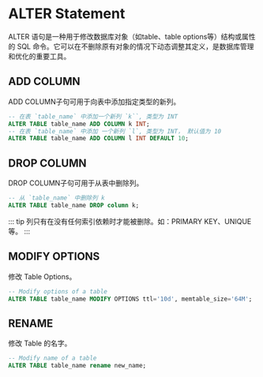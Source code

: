 # ALTER Statement

ALTER 语句是一种用于修改数据库对象（如table、table options等）结构或属性的 SQL 命令。它可以在不删除原有对象的情况下动态调整其定义，是数据库管理和优化的重要工具。

## ADD COLUMN

ADD COLUMN子句可用于向表中添加指定类型的新列。

```SQL
-- 在表 `table_name` 中添加一个新列 `k``, 类型为 INT 
ALTER TABLE table_name ADD COLUMN k INT;
-- 在表 `table_name` 中添加 一个新列 `l`, 类型为 INT， 默认值为 10
ALTER TABLE table_name ADD COLUMN l INT DEFAULT 10;
```

## DROP COLUMN

DROP COLUMN子句可用于从表中删除列。

```SQL
-- 从 `table_name` 中删除列 k 
ALTER TABLE table_name DROP column k;
```

::: tip
列只有在没有任何索引依赖时才能被删除。如：PRIMARY KEY、UNIQUE等。
:::

## MODIFY OPTIONS

修改 Table Options。

```SQL
-- Modify options of a table
ALTER TABLE table_name MODIFY OPTIONS ttl='10d', memtable_size='64M';
```

## RENAME

修改 Table 的名字。

```SQL
-- Modify name of a table
ALTER TABLE table_name rename new_name;
```
